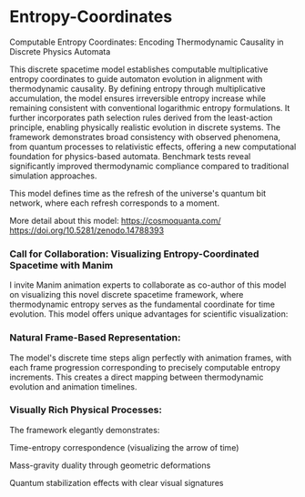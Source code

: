 # Entropy-Coordinates

Computable Entropy Coordinates: Encoding Thermodynamic Causality in Discrete Physics Automata 

This discrete spacetime model  establishes computable multiplicative entropy coordinates to guide automaton evolution in alignment with thermodynamic causality. By defining entropy through multiplicative accumulation, the model ensures irreversible entropy increase while remaining consistent with conventional logarithmic entropy formulations. It further incorporates path selection rules derived from the least-action principle, enabling physically realistic evolution in discrete systems. The framework demonstrates broad consistency with observed phenomena, from quantum processes to relativistic effects, offering a new computational foundation for physics-based automata. Benchmark tests reveal significantly improved thermodynamic compliance compared to traditional simulation approaches.

This model defines time as the refresh of the universe's quantum bit network, where each refresh corresponds to a moment.

More detail about this model: https://cosmoquanta.com/   https://doi.org/10.5281/zenodo.14788393

### Call for Collaboration: Visualizing Entropy-Coordinated Spacetime with Manim

I invite Manim animation experts to collaborate as co-author of this model on visualizing this novel discrete spacetime framework, where thermodynamic entropy serves as the fundamental coordinate for time evolution. This model offers unique advantages for scientific visualization:

### Natural Frame-Based Representation:

The model's discrete time steps align perfectly with animation frames, with each frame progression corresponding to precisely computable entropy increments. This creates a direct mapping between thermodynamic evolution and animation timelines.

### Visually Rich Physical Processes:

The framework elegantly demonstrates:

Time-entropy correspondence (visualizing the arrow of time)

Mass-gravity duality through geometric deformations

Quantum stabilization effects with clear visual signatures
